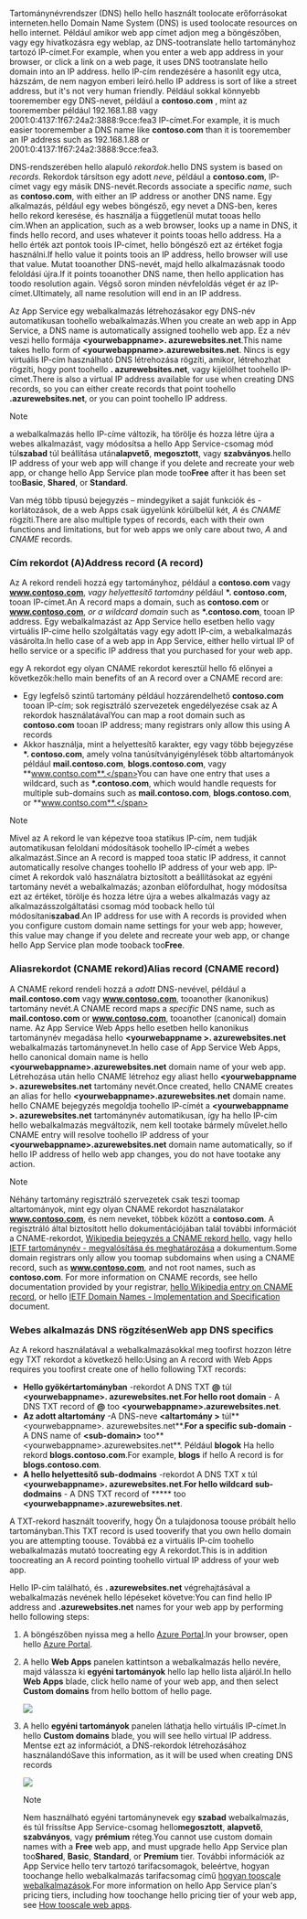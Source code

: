 <span data-ttu-id="8c7fd-101">Tartománynévrendszer (DNS) hello hello használt toolocate erőforrásokat interneten.</span><span class="sxs-lookup"><span data-stu-id="8c7fd-101">hello Domain Name System (DNS) is used toolocate resources on hello internet.</span></span> <span data-ttu-id="8c7fd-102">Például amikor web app címet adjon meg a böngészőben, vagy egy hivatkozásra egy weblap, az DNS-tootranslate hello tartományhoz tartozó IP-címet.</span><span class="sxs-lookup"><span data-stu-id="8c7fd-102">For example, when you enter a web app address in your browser, or click a link on a web page, it uses DNS tootranslate hello domain into an IP address.</span></span> <span data-ttu-id="8c7fd-103">hello IP-cím rendezésére a hasonlít egy utca, házszám, de nem nagyon emberi leíró.</span><span class="sxs-lookup"><span data-stu-id="8c7fd-103">hello IP address is sort of like a street address, but it's not very human friendly.</span></span> <span data-ttu-id="8c7fd-104">Például sokkal könnyebb tooremember egy DNS-nevet, például a **contoso.com** , mint az tooremember például 192.168.1.88 vagy 2001:0:4137:1f67:24a2:3888:9cce:fea3 IP-címet.</span><span class="sxs-lookup"><span data-stu-id="8c7fd-104">For example, it is much easier tooremember a DNS name like **contoso.com** than it is tooremember an IP address such as 192.168.1.88 or 2001:0:4137:1f67:24a2:3888:9cce:fea3.</span></span>

<span data-ttu-id="8c7fd-105">DNS-rendszerében hello alapuló *rekordok*.</span><span class="sxs-lookup"><span data-stu-id="8c7fd-105">hello DNS system is based on *records*.</span></span> <span data-ttu-id="8c7fd-106">Rekordok társítson egy adott *neve*, például a **contoso.com**, IP-címet vagy egy másik DNS-nevét.</span><span class="sxs-lookup"><span data-stu-id="8c7fd-106">Records associate a specific *name*, such as **contoso.com**, with either an IP address or another DNS name.</span></span> <span data-ttu-id="8c7fd-107">Egy alkalmazás, például egy webes böngésző, egy nevet a DNS-ben, keres hello rekord keresése, és használja a függetlenül mutat tooas hello cím.</span><span class="sxs-lookup"><span data-stu-id="8c7fd-107">When an application, such as a web browser, looks up a name in DNS, it finds hello record, and uses whatever it points tooas hello address.</span></span> <span data-ttu-id="8c7fd-108">Ha a hello érték azt pontok toois IP-címet, hello böngésző ezt az értéket fogja használni.</span><span class="sxs-lookup"><span data-stu-id="8c7fd-108">If hello value it points toois an IP address, hello browser will use that value.</span></span> <span data-ttu-id="8c7fd-109">Mutat tooanother DNS-nevét, majd hello alkalmazásnak toodo feloldási újra.</span><span class="sxs-lookup"><span data-stu-id="8c7fd-109">If it points tooanother DNS name, then hello application has toodo resolution again.</span></span> <span data-ttu-id="8c7fd-110">Végső soron minden névfeloldás véget ér az IP-címet.</span><span class="sxs-lookup"><span data-stu-id="8c7fd-110">Ultimately, all name resolution will end in an IP address.</span></span>

<span data-ttu-id="8c7fd-111">Az App Service egy webalkalmazás létrehozásakor egy DNS-név automatikusan toohello webalkalmazás.</span><span class="sxs-lookup"><span data-stu-id="8c7fd-111">When you create an web app in App Service, a DNS name is automatically assigned toohello web app.</span></span> <span data-ttu-id="8c7fd-112">Ez a név veszi hello formája  **&lt;yourwebappname&gt;. azurewebsites.net**.</span><span class="sxs-lookup"><span data-stu-id="8c7fd-112">This name takes hello form of **&lt;yourwebappname&gt;.azurewebsites.net**.</span></span> <span data-ttu-id="8c7fd-113">Nincs is egy virtuális IP-cím használható DNS létrehozása rögzíti, amikor, létrehozhat rögzíti, hogy pont toohello **. azurewebsites.net**, vagy kijelölhet toohello IP-címet.</span><span class="sxs-lookup"><span data-stu-id="8c7fd-113">There is also a virtual IP address available for use when creating DNS records, so you can either create records that point toohello **.azurewebsites.net**, or you can point toohello IP address.</span></span>

> [!NOTE]
> <span data-ttu-id="8c7fd-114">a webalkalmazás hello IP-címe változik, ha törölje és hozza létre újra a webes alkalmazást, vagy módosítsa a hello App Service-csomag mód túl**szabad** túl beállítása után**alapvető**, **megosztott**, vagy **szabványos**.</span><span class="sxs-lookup"><span data-stu-id="8c7fd-114">hello IP address of your web app will change if you delete and recreate your web app, or change hello App Service plan mode too**Free** after it has been set too**Basic**, **Shared**, or **Standard**.</span></span>
> 
> 

<span data-ttu-id="8c7fd-115">Van még több típusú bejegyzés – mindegyiket a saját funkciók és -korlátozások, de a web Apps csak ügyelünk körülbelül két, *A* és *CNAME* rögzíti.</span><span class="sxs-lookup"><span data-stu-id="8c7fd-115">There are also multiple types of records, each with their own functions and limitations, but for web apps we only care about two, *A* and *CNAME* records.</span></span>

### <a name="address-record-a-record"></a><span data-ttu-id="8c7fd-116">Cím rekordot (A)</span><span class="sxs-lookup"><span data-stu-id="8c7fd-116">Address record (A record)</span></span>
<span data-ttu-id="8c7fd-117">Az A rekord rendeli hozzá egy tartományhoz, például a **contoso.com** vagy **www.contoso.com**, *vagy helyettesítő tartomány* például  **\*. contoso.com**, tooan IP-címet.</span><span class="sxs-lookup"><span data-stu-id="8c7fd-117">An A record maps a domain, such as **contoso.com** or **www.contoso.com**, *or a wildcard domain* such as **\*.contoso.com**, tooan IP address.</span></span> <span data-ttu-id="8c7fd-118">Egy webalkalmazást az App Service hello esetben hello vagy virtuális IP-címe hello szolgáltatás vagy egy adott IP-cím, a webalkalmazás vásárolta.</span><span class="sxs-lookup"><span data-stu-id="8c7fd-118">In hello case of a web app in App Service, either hello virtual IP of hello service or a specific IP address that you purchased for your web app.</span></span>

<span data-ttu-id="8c7fd-119">egy A rekordot egy olyan CNAME rekordot keresztül hello fő előnyei a következők:</span><span class="sxs-lookup"><span data-stu-id="8c7fd-119">hello main benefits of an A record over a CNAME record are:</span></span>

* <span data-ttu-id="8c7fd-120">Egy legfelső szintű tartomány például hozzárendelhető **contoso.com** tooan IP-cím; sok regisztráló szervezetek engedélyezése csak az A rekordok használatával</span><span class="sxs-lookup"><span data-stu-id="8c7fd-120">You can map a root domain such as **contoso.com** tooan IP address; many registrars only allow this using A records</span></span>
* <span data-ttu-id="8c7fd-121">Akkor használja, mint a helyettesítő karakter, egy vagy több bejegyzése  **\*. contoso.com**, amely volna tanúsítványigénylések több altartományok például **mail.contoso.com**,  **blogs.contoso.com**, vagy **www.contso.com**.</span><span class="sxs-lookup"><span data-stu-id="8c7fd-121">You can have one entry that uses a wildcard, such as **\*.contoso.com**, which would handle requests for multiple sub-domains such as **mail.contoso.com**, **blogs.contoso.com**, or **www.contso.com**.</span></span>

> [!NOTE]
> <span data-ttu-id="8c7fd-122">Mivel az A rekord le van képezve tooa statikus IP-cím, nem tudják automatikusan feloldani módosítások toohello IP-címét a webes alkalmazást.</span><span class="sxs-lookup"><span data-stu-id="8c7fd-122">Since an A record is mapped tooa static IP address, it cannot automatically resolve changes toohello IP address of your web app.</span></span> <span data-ttu-id="8c7fd-123">IP-címet A rekordok való használatra biztosított a beállításokat az egyéni tartomány nevét a webalkalmazás; azonban előfordulhat, hogy módosítsa ezt az értéket, törölje és hozza létre újra a webes alkalmazás vagy az alkalmazásszolgáltatási csomag mód tooback hello túl módosítani**szabad**.</span><span class="sxs-lookup"><span data-stu-id="8c7fd-123">An IP address for use with A records is provided when you configure custom domain name settings for your web app; however, this value may change if you delete and recreate your web app, or change hello App Service plan mode tooback too**Free**.</span></span>
> 
> 

### <a name="alias-record-cname-record"></a><span data-ttu-id="8c7fd-124">Aliasrekordot (CNAME rekord)</span><span class="sxs-lookup"><span data-stu-id="8c7fd-124">Alias record (CNAME record)</span></span>
<span data-ttu-id="8c7fd-125">A CNAME rekord rendeli hozzá a *adott* DNS-nevével, például a **mail.contoso.com** vagy **www.contoso.com**, tooanother (kanonikus) tartomány nevét.</span><span class="sxs-lookup"><span data-stu-id="8c7fd-125">A CNAME record maps a *specific* DNS name, such as **mail.contoso.com** or **www.contoso.com**, tooanother (canonical) domain name.</span></span> <span data-ttu-id="8c7fd-126">Az App Service Web Apps hello esetben hello kanonikus tartománynév megadása hello  **&lt;yourwebappname >. azurewebsites.net** webalkalmazás tartománynevet.</span><span class="sxs-lookup"><span data-stu-id="8c7fd-126">In hello case of App Service Web Apps, hello canonical domain name is hello **&lt;yourwebappname>.azurewebsites.net** domain name of your web app.</span></span> <span data-ttu-id="8c7fd-127">Létrehozása után hello CNAME létrehoz egy aliast hello  **&lt;yourwebappname >. azurewebsites.net** tartomány nevét.</span><span class="sxs-lookup"><span data-stu-id="8c7fd-127">Once created, hello CNAME creates an alias for hello **&lt;yourwebappname>.azurewebsites.net** domain name.</span></span> <span data-ttu-id="8c7fd-128">hello CNAME bejegyzés megoldja toohello IP-címét a  **&lt;yourwebappname >. azurewebsites.net** tartománynév automatikusan, így ha hello IP-cím hello webalkalmazás megváltozik, nem kell tootake bármely művelet.</span><span class="sxs-lookup"><span data-stu-id="8c7fd-128">hello CNAME entry will resolve toohello IP address of your **&lt;yourwebappname>.azurewebsites.net** domain name automatically, so if hello IP address of hello web app changes, you do not have tootake any action.</span></span>

> [!NOTE]
> <span data-ttu-id="8c7fd-129">Néhány tartomány regisztráló szervezetek csak teszi toomap altartományok, mint egy olyan CNAME rekordot használatakor **www.contoso.com**, és nem neveket, többek között a **contoso.com**. A regisztráló által biztosított hello dokumentációjában talál további információt a CNAME-rekordot, <a href="http://en.wikipedia.org/wiki/CNAME_record">Wikipedia bejegyzés a CNAME rekord hello</a>, vagy hello <a href="http://tools.ietf.org/html/rfc1035">IETF tartománynév - megvalósítása és meghatározása</a> a dokumentum.</span><span class="sxs-lookup"><span data-stu-id="8c7fd-129">Some domain registrars only allow you toomap subdomains when using a CNAME record, such as **www.contoso.com**, and not root names, such as **contoso.com**. For more information on CNAME records, see hello documentation provided by your registrar, <a href="http://en.wikipedia.org/wiki/CNAME_record">hello Wikipedia entry on CNAME record</a>, or hello <a href="http://tools.ietf.org/html/rfc1035">IETF Domain Names - Implementation and Specification</a> document.</span></span>
> 
> 

### <a name="web-app-dns-specifics"></a><span data-ttu-id="8c7fd-130">Webes alkalmazás DNS rögzítésen</span><span class="sxs-lookup"><span data-stu-id="8c7fd-130">Web app DNS specifics</span></span>
<span data-ttu-id="8c7fd-131">Az A rekord használatával a webalkalmazásokkal meg toofirst hozzon létre egy TXT rekordot a következő hello:</span><span class="sxs-lookup"><span data-stu-id="8c7fd-131">Using an A record with Web Apps requires you toofirst create one of hello following TXT records:</span></span>

* <span data-ttu-id="8c7fd-132">**Hello gyökértartományban** -rekordot A DNS TXT  **@**  túl  **&lt;yourwebappname&gt;. azurewebsites.net**.</span><span class="sxs-lookup"><span data-stu-id="8c7fd-132">**For hello root domain** - A DNS TXT record of **@** too **&lt;yourwebappname&gt;.azurewebsites.net**.</span></span>
* <span data-ttu-id="8c7fd-133">**Az adott altartomány** -A DNS-neve  **&lt;altartomány >** túl**&lt;yourwebappname&gt;. azurewebsites.net**.</span><span class="sxs-lookup"><span data-stu-id="8c7fd-133">**For a specific sub-domain** - A DNS name of **&lt;sub-domain>** too**&lt;yourwebappname&gt;.azurewebsites.net**.</span></span> <span data-ttu-id="8c7fd-134">Például **blogok** Ha hello rekord **blogs.contoso.com**.</span><span class="sxs-lookup"><span data-stu-id="8c7fd-134">For example, **blogs** if hello A record is for **blogs.contoso.com**.</span></span>
* <span data-ttu-id="8c7fd-135">**A hello helyettesítő sub-dodmains** -rekordot A DNS TXT x túl  **&lt;yourwebappname&gt;. azurewebsites.net**.</span><span class="sxs-lookup"><span data-stu-id="8c7fd-135">**For hello wildcard sub-dodmains** - A DNS TXT record of ***** too **&lt;yourwebappname&gt;.azurewebsites.net**.</span></span>

<span data-ttu-id="8c7fd-136">A TXT-rekord használt tooverify, hogy Ön a tulajdonosa toouse próbált hello tartományban.</span><span class="sxs-lookup"><span data-stu-id="8c7fd-136">This TXT record is used tooverify that you own hello domain you are attempting toouse.</span></span> <span data-ttu-id="8c7fd-137">Továbbá ez a virtuális IP-cím toohello webalkalmazás mutató toocreating egy A rekordot.</span><span class="sxs-lookup"><span data-stu-id="8c7fd-137">This is in addition toocreating an A record pointing toohello virtual IP address of your web app.</span></span>

<span data-ttu-id="8c7fd-138">Hello IP-cím található, és **. azurewebsites.net** végrehajtásával a webalkalmazás nevének hello lépéseket követve:</span><span class="sxs-lookup"><span data-stu-id="8c7fd-138">You can find hello IP address and **.azurewebsites.net** names for your web app by performing hello following steps:</span></span>

1. <span data-ttu-id="8c7fd-139">A böngészőben nyissa meg a hello [Azure Portal](https://portal.azure.com).</span><span class="sxs-lookup"><span data-stu-id="8c7fd-139">In your browser, open hello [Azure Portal](https://portal.azure.com).</span></span>
2. <span data-ttu-id="8c7fd-140">A hello **Web Apps** panelen kattintson a webalkalmazás hello nevére, majd válassza ki **egyéni tartományok** hello lap hello lista aljáról.</span><span class="sxs-lookup"><span data-stu-id="8c7fd-140">In hello **Web Apps** blade, click hello name of your web app, and then select **Custom domains** from hello bottom of hello page.</span></span>
   
    ![](./media/custom-dns-web-site/dncmntask-cname-6.png)
3. <span data-ttu-id="8c7fd-141">A hello **egyéni tartományok** panelen láthatja hello virtuális IP-címet.</span><span class="sxs-lookup"><span data-stu-id="8c7fd-141">In hello **Custom domains** blade, you will see hello virtual IP address.</span></span> <span data-ttu-id="8c7fd-142">Mentse ezt az információt, a DNS-rekordok létrehozásához használandó</span><span class="sxs-lookup"><span data-stu-id="8c7fd-142">Save this information, as it will be used when creating DNS records</span></span>
   
    ![](./media/custom-dns-web-site/virtual-ip-address.png)
   
   > [!NOTE]
   > <span data-ttu-id="8c7fd-143">Nem használható egyéni tartománynevek egy **szabad** webalkalmazás, és túl frissítse App Service-csomag hello**megosztott**, **alapvető**, **szabványos**, vagy **prémium** réteg.</span><span class="sxs-lookup"><span data-stu-id="8c7fd-143">You cannot use custom domain names with a **Free** web app, and must upgrade hello App Service plan too**Shared**, **Basic**, **Standard**, or **Premium** tier.</span></span> <span data-ttu-id="8c7fd-144">További információk az App Service hello terv tartozó tarifacsomagok, beleértve, hogyan toochange hello webalkalmazás tarifacsomag című [hogyan tooscale webalkalmazások](../articles/app-service-web/web-sites-scale.md).</span><span class="sxs-lookup"><span data-stu-id="8c7fd-144">For more information on hello App Service plan's pricing tiers, including how toochange hello pricing tier of your web app, see [How tooscale web apps](../articles/app-service-web/web-sites-scale.md).</span></span>
   > 
   > 

